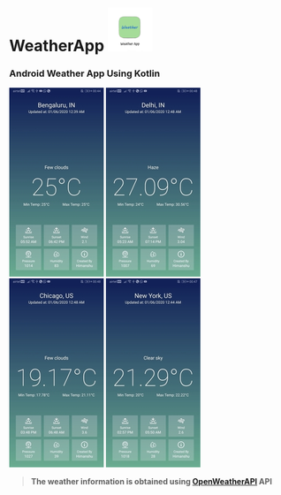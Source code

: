 # WeatherApp ![](screenshots/app.png) 

### Android Weather App Using Kotlin

![](screenshots/bengaluru.jpg)
![](screenshots/delhi.jpg)
![](screenshots/chicago.jpg)
![](screenshots/new_york.jpg)

> **The weather information is obtained using [OpenWeatherAPI](https://openweathermap.org/) API**
